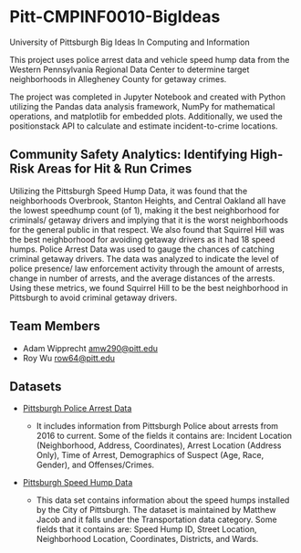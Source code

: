# Pitt-CMPINF0010-BigIdeas
University of Pittsburgh Big Ideas In Computing and Information

This project uses police arrest data and vehicle speed hump data from the Western Pennsylvania Regional Data Center to determine target neighborhoods in Allegheney County for getaway crimes. 

The project was completed in Jupyter Notebook and created with Python utilizing the Pandas data analysis framework, NumPy for mathematical operations, and matplotlib for embedded plots. Additionally, we used the positionstack API to calculate and estimate incident-to-crime locations.

## Community Safety Analytics: Identifying High-Risk Areas for Hit & Run Crimes

Utilizing the Pittsburgh Speed Hump Data, it was found that the neighborhoods Overbrook, Stanton Heights, and Central Oakland all have the lowest speedhump count (of 1), making it the best neighborhood for criminals/ getaway drivers and implying that it is the worst neighborhoods for the general public in that respect. We also found that Squirrel Hill was the best neighborhood for avoiding getaway drivers as it had 18 speed humps. Police Arrest Data was used to gauge the chances of catching criminal getaway drivers. The data was analyzed to indicate the level of police presence/ law enforcement activity through the amount of arrests, change in number of arrests, and the average distances of the arrests. Using these metrics, we found Squirrel Hill to be the best neighborhood in Pittsburgh to avoid criminal getaway drivers.

## Team Members
- Adam Wipprecht <amw290@pitt.edu>
- Roy Wu <row64@pitt.edu>

## Datasets
- [Pittsburgh Police Arrest Data](https://data.wprdc.org/dataset/arrest-data)
	- It includes information from Pittsburgh Police about arrests from 2016 to current. Some of the fields it contains are: Incident Location (Neighborhood, Address, Coordinates), Arrest Location (Address Only), Time of Arrest, Demographics of Suspect (Age, Race, Gender), and Offenses/Crimes.

- [Pittsburgh Speed Hump Data](https://data.wprdc.org/dataset/city-of-pittsburgh-speed-humps)
	- This data set contains information about the speed humps installed by the City of Pittsburgh. The dataset is maintained by Matthew Jacob and it falls under the Transportation data category. Some fields that it contains are: Speed Hump ID, Street Location, Neighborhood Location, Coordinates, Districts, and Wards. 	 
